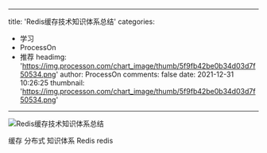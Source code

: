 
---
title: 'Redis缓存技术知识体系总结'
categories: 
 - 学习
 - ProcessOn
 - 推荐
headimg: 'https://img.processon.com/chart_image/thumb/5f9fb42be0b34d03d7f50534.png'
author: ProcessOn
comments: false
date: 2021-12-31 10:26:25
thumbnail: 'https://img.processon.com/chart_image/thumb/5f9fb42be0b34d03d7f50534.png'
---

<div>   
<img class="thumb" alt="Redis缓存技术知识体系总结" src="https://img.processon.com/chart_image/thumb/5f9fb42be0b34d03d7f50534.png" referrerpolicy="no-referrer">
<p>缓存 分布式 知识体系 Redis redis</p>  
</div>
            